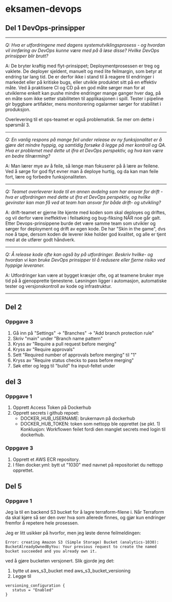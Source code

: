 # eksamen-devops

## Del 1 DevOps-prinsipper

---
*Q: Hva er utfordringene med dagens systemutviklingsprosess -
og hvordan vil innføring av DevOps kunne være med på å løse disse?
Hvilke DevOps prinsipper blir brutt?*

A: De bryter kraftig med flyt-prinsippet; Deploymentprosessen er treg og vaklete. De deployer sjeldent, manuelt og med lite feilmargin, som betyr at endring tar lang tid. 
De er derfor ikke i stand til å reagere til endringer i markedet eller på kritiske bugs, eller utvikle produktet sitt på en effektiv måte.
Ved å praktisere CI og CD på en god måte sørger man for at utviklerne enkelt kan pushe mindre endringer mange ganger hver dag, på en måte
som ikke setter stabiliteten til applikasjonen i spill. Tester i pipeline gir byggbare artifakter, mens monitorering ogalarmer sørger for stabilitet i produksjon. 

Overlevering til et ops-teamet er også problematisk. Se mer om dette i spørsmål 3.

---
*Q: En vanlig respons på mange feil under release av ny funksjonalitet er å gjøre det mindre hyppig,
og samtidig forsøke å legge på mer kontroll og QA. Hva er problemet med dette ut ifra et DevOps perspektiv, og hva kan
være en bedre tilnærming?*

A: Man lærer mye av å feile, så lenge man fokuserer på å lære av feilene. Ved å sørge for god flyt evner man å deploye hurtig, 
og da kan man feile fort, lære og forbedre funksjonaliteten.  

---
*Q: Teamet overleverer kode til en annen avdelng som har ansvar for drift - hva er utfordringen med dette ut ifra et
DevOps perspektiv, og hvilke gevinster kan man få ved at team han ansvar for både drift- og utvikling?*

A: drift-teamet er gjerne lite kjente med koden som skal deployes og driftes, og vil derfor være ineffektive i feilsøking og bug-fiksing NÅR noe går galt.
Etter Devops-prinsippene burde det være samme team som utvikler og sørger for deployment og drift av egen kode.
De har "Skin in the game", dvs noe å tape, dersom koden de leverer ikke holder god kvalitet, og alle er tjent med at de utfører godt håndverk.

---
*Q: Å release kode ofte kan også by på utfordringer. Beskriv hvilke- og hvordan vi kan bruke DevOps prinsipper til å
redusere eller fjerne risiko ved hyppige leveraner.*

A: Utfordringer kan være at bygget kræsjer ofte, og at teamene bruker mye tid på å gjenopprette tjenestene. 
Løsningen ligger i automasjon, automatiske tester og versjonskontroll av kode og infrastruktur.

---

## Del 2
### Oppgave 3
1. Gå inn på "Settings" -> "Branches" -> "Add branch protection rule"  
3. Skriv "main" under "Branch name pattern"
4. Kryss av "Require a pull request before merging"
5. Kryss av "Require approvals"
6. Sett "Required number of approvals before merging" til "1"
7. Kryss av "Require status checks to pass before merging"
8. Søk etter og legg til "build" fra input-feltet under

## del 3
### Oppgave 1
1. Opprett Access Token på Dockerhub
2. Opprett secrets i github repoet:
    - DOCKER_HUB_USERNAME: brukernavn på dockerhub
    - DOCKER_HUB_TOKEN: token som nettopp ble opprettet (se pkt. 1)
Konklusjon: Workflowen feilet fordi den manglet secrets med login til dockerhub.

### Oppgave 3
1. Opprett et AWS ECR repository. 
2. I filen docker.yml: bytt ut "1030" med navnet på repositoriet du nettopp opprettet. 

## Del 5
### Oppgave 1
Jeg la til en backend S3 bucket for å lagre terraform-filene i. 
Når Terraform da skal kjøre så ser den over hva som allerede finnes, og gjør kun endringer fremfor å repetere hele prosessen.

Jeg er litt usikker på hvorfor, men jeg løste denne feilmeldingen:
```text
Error: creating Amazon S3 (Simple Storage) Bucket (analytics-1030): BucketAlreadyOwnedByYou: Your previous request to create the named bucket succeeded and you already own it.
```
ved å gjøre bucketen versjonert. Slik gjorde jeg det:
1. bytte ut aws_s3_bucket med aws_s3_bucket_versioning
2. Legge til 
```text
versioning_configuration {
   status = "Enabled"
}
```